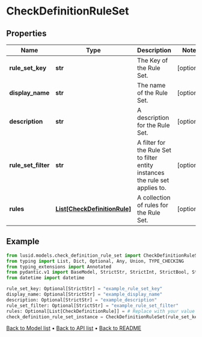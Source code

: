 # CheckDefinitionRuleSet

## Properties
Name | Type | Description | Notes
------------ | ------------- | ------------- | -------------
**rule_set_key** | **str** | The Key of the Rule Set. | [optional] 
**display_name** | **str** | The name of the Rule Set. | [optional] 
**description** | **str** | A description for the Rule Set. | [optional] 
**rule_set_filter** | **str** | A filter for the Rule Set to filter entity instances the rule set applies to. | [optional] 
**rules** | [**List[CheckDefinitionRule]**](CheckDefinitionRule.md) | A collection of rules for the Rule Set. | [optional] 
## Example

```python
from lusid.models.check_definition_rule_set import CheckDefinitionRuleSet
from typing import List, Dict, Optional, Any, Union, TYPE_CHECKING
from typing_extensions import Annotated
from pydantic.v1 import BaseModel, StrictStr, StrictInt, StrictBool, StrictFloat, StrictBytes, Field, validator, ValidationError, conlist, constr
from datetime import datetime

rule_set_key: Optional[StrictStr] = "example_rule_set_key"
display_name: Optional[StrictStr] = "example_display_name"
description: Optional[StrictStr] = "example_description"
rule_set_filter: Optional[StrictStr] = "example_rule_set_filter"
rules: Optional[List[CheckDefinitionRule]] = # Replace with your value
check_definition_rule_set_instance = CheckDefinitionRuleSet(rule_set_key=rule_set_key, display_name=display_name, description=description, rule_set_filter=rule_set_filter, rules=rules)

```

[Back to Model list](../README.md#documentation-for-models) &#8226; [Back to API list](../README.md#documentation-for-api-endpoints) &#8226; [Back to README](../README.md)

